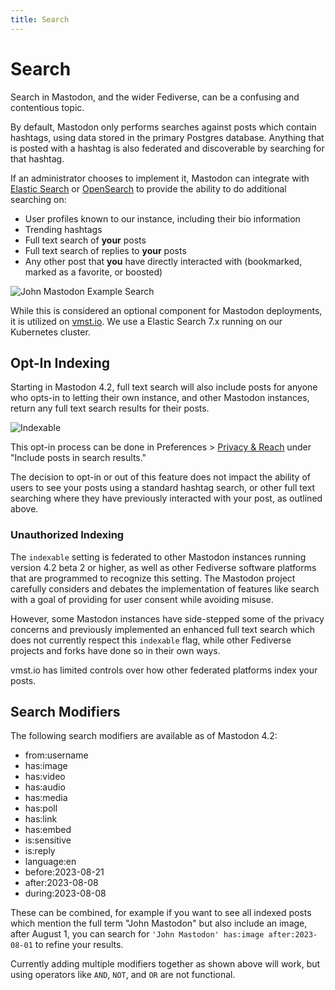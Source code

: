 ```yaml
---
title: Search
---
```


# Search

Search in Mastodon, and the wider Fediverse, can be a confusing and contentious topic.

By default, Mastodon only performs searches against posts which contain hashtags, using data stored in the primary Postgres database.
Anything that is posted with a hashtag is also federated and discoverable by searching for that hashtag.

If an administrator chooses to implement it, Mastodon can integrate with [Elastic Search](https://www.elastic.co/elasticsearch/) or [OpenSearch](https://opensearch.org) to provide the ability to do additional searching on:

- User profiles known to our instance, including their bio information
- Trending hashtags
- Full text search of **your** posts
- Full text search of replies to **your** posts
- Any other post that **you** have directly interacted with (bookmarked, marked as a favorite, or boosted)

![John Mastodon Example Search](/john-mastodon.jpg)

While this is considered an optional component for Mastodon deployments, it is utilized on [vmst.io](https://vmst.io).
We use a Elastic Search 7.x running on our Kubernetes cluster.

## Opt-In Indexing

Starting in Mastodon 4.2, full text search will also include posts for anyone who opts-in to letting their own instance, and other Mastodon instances, return any full text search results for their posts.

![Indexable](/indexable.png)

This opt-in process can be done in Preferences > [Privacy & Reach](https://vmst.io/settings/privacy) under "Include posts in search results."

The decision to opt-in or out of this feature does not impact the ability of users to see your posts using a standard hashtag search, or other full text searching where they have previously interacted with your post, as outlined above.

### Unauthorized Indexing

The `indexable` setting is federated to other Mastodon instances running version 4.2 beta 2 or higher, as well as other Fediverse software platforms that are programmed to recognize this setting.
The Mastodon project carefully considers and debates the implementation of features like search with a goal of providing for user consent while avoiding misuse.

However, some Mastodon instances have side-stepped some of the privacy concerns and previously implemented an enhanced full text search which does not currently respect this `indexable` flag, while other Fediverse projects and forks have done so in their own ways.

vmst.io has limited controls over how other federated platforms index your posts.

## Search Modifiers

The following search modifiers are available as of Mastodon 4.2:

- from:username
- has:image
- has:video
- has:audio
- has:media
- has:poll
- has:link
- has:embed
- is:sensitive
- is:reply
- language:en
- before:2023-08-21
- after:2023-08-08
- during:2023-08-08

These can be combined, for example if you want to see all indexed posts which mention the full term "John Mastodon" but also include an image, after August 1, you can search for `'John Mastodon' has:image after:2023-08-01` to refine your results.

Currently adding multiple modifiers together as shown above will work, but using operators like `AND`, `NOT`, and `OR` are not functional.
